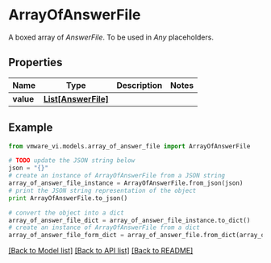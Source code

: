 # ArrayOfAnswerFile

A boxed array of *AnswerFile*. To be used in *Any* placeholders. 

## Properties
Name | Type | Description | Notes
------------ | ------------- | ------------- | -------------
**value** | [**List[AnswerFile]**](AnswerFile.md) |  | 

## Example

```python
from vmware_vi.models.array_of_answer_file import ArrayOfAnswerFile

# TODO update the JSON string below
json = "{}"
# create an instance of ArrayOfAnswerFile from a JSON string
array_of_answer_file_instance = ArrayOfAnswerFile.from_json(json)
# print the JSON string representation of the object
print ArrayOfAnswerFile.to_json()

# convert the object into a dict
array_of_answer_file_dict = array_of_answer_file_instance.to_dict()
# create an instance of ArrayOfAnswerFile from a dict
array_of_answer_file_form_dict = array_of_answer_file.from_dict(array_of_answer_file_dict)
```
[[Back to Model list]](../README.md#documentation-for-models) [[Back to API list]](../README.md#documentation-for-api-endpoints) [[Back to README]](../README.md)



